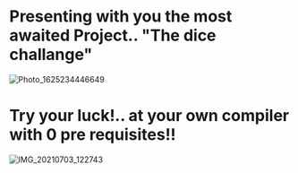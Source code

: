 # Presenting with you the most awaited Project.. "The dice challange" 
![Photo_1625234446649](https://github.com/anshita0911/Web-Ideas/blob/master/dice%20challenge/image.png?raw=true)
# Try your luck!.. at your own compiler with 0 pre requisites!!
![IMG_20210703_122743](https://github.com/anshita0911/Web-Ideas/blob/master/dice%20challenge/image1.jpeg?raw=true)